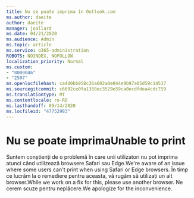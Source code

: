 ```yaml
---
title: Nu se poate imprima în Outlook.com
ms.author: daeite
author: daeite
manager: joallard
ms.date: 04/21/2020
ms.audience: Admin
ms.topic: article
ms.service: o365-administration
ROBOTS: NOINDEX, NOFOLLOW
localization_priority: Normal
ms.custom:
- "8000046"
- "2507"
ms.openlocfilehash: ca4d0bb958c26a602a0e044e9b97a05d59c14537
ms.sourcegitcommit: c6692ce0fa1358ec3529e59ca0ecdfdea4cdc759
ms.translationtype: MT
ms.contentlocale: ro-RO
ms.lasthandoff: 09/14/2020
ms.locfileid: "47752983"
---
```

# <a name="unable-to-print"></a><span data-ttu-id="0f150-102">Nu se poate imprima</span><span class="sxs-lookup"><span data-stu-id="0f150-102">Unable to print</span></span>

<span data-ttu-id="0f150-103">Suntem conștienți de o problemă în care unii utilizatori nu pot imprima atunci când utilizează browsere Safari sau Edge.</span><span class="sxs-lookup"><span data-stu-id="0f150-103">We're aware of an issue where some users can't print when using Safari or Edge browsers.</span></span> <span data-ttu-id="0f150-104">În timp ce lucrăm la o remediere pentru aceasta, vă rugăm să utilizați un alt browser.</span><span class="sxs-lookup"><span data-stu-id="0f150-104">While we work on a fix for this, please use another browser.</span></span> <span data-ttu-id="0f150-105">Ne cerem scuze pentru neplăcere.</span><span class="sxs-lookup"><span data-stu-id="0f150-105">We apologize for the inconvenience.</span></span>